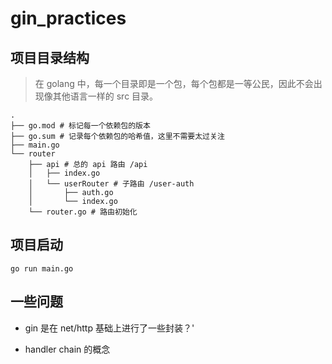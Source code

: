 # gin_practices

## 项目目录结构

> 在 golang 中，每一个目录即是一个包，每个包都是一等公民，因此不会出现像其他语言一样的 src 目录。

```plain
.
├── go.mod # 标记每一个依赖包的版本
├── go.sum # 记录每个依赖包的哈希值，这里不需要太过关注
├── main.go
└── router
    ├── api # 总的 api 路由 /api
    │   ├── index.go
    │   └── userRouter # 子路由 /user-auth
    │       ├── auth.go
    │       └── index.go
    └── router.go # 路由初始化
```

## 项目启动

```golang
go run main.go
```

## 一些问题

- gin 是在 net/http 基础上进行了一些封装？'

- handler chain 的概念
